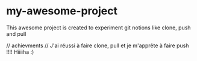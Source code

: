 # my-awesome-project

This awesome project is created to experiment git notions like clone, push and pull

// achievments //
J'ai réussi à faire clone, pull et je m'apprête à faire push !!!!
Hiiiiha :)
